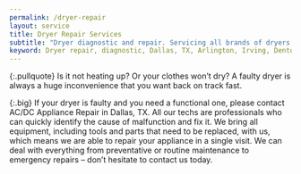 ```yaml
---
permalink: /dryer-repair
layout: service
title: Dryer Repair Services
subtitle: "Dryer diagnostic and repair. Servicing all brands of dryers. We work in Dallas, TX and surrounding areas."
keyword: Dryer repair, diagnostic, Dallas, TX, Arlington, Irving, Denton, Lewisville, Plano, Carrollton, Frisco, Keller, Grapevine, Bedford, Euless, Southlake, Lake Dallas, Roanoke, Argyle, Hebron, Richardson, Corinth, Lantana, Copper Canyon, Highland Village, Double Oak, Watauga, Melody Hills, Richland Hills, North Richland Hills, Haltom City, Blue Mound
---
```


{:.pullquote}
Is it not heating up? Or your clothes won’t dry? A faulty dryer is always a huge inconvenience that you want back on track fast.

{:.big}
If your dryer is faulty and you need a functional one, please contact AC/DC Appliance Repair in Dallas, TX. All our techs are professionals who can quickly identify the cause of malfunction and fix it. We bring all equipment, including tools and parts that need to be replaced, with us, which means we are able to repair your appliance in a single visit. We can deal with everything from preventative or routine maintenance to emergency repairs – don’t hesitate to contact us today.